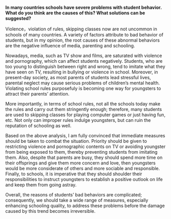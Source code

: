 **In many countries schools have severe problems with student behavior. What do you think are the causes of this? What solutions can be suggested?**

Violence，violation of rules, skipping classes now are not uncommon in schools of many countries. A variety of factors attribute to bad behavior of students, but in my opinion, the root causes of these abnormal behaviors are the negative influence of media, parenting and schooling.

Nowadays, media, such as TV show and films, are saturated with violence and pornography, which can affect students negatively. Students, who are too young to distinguish between right and wrong, tend to imitate what they have seen on TV, resulting in bullying or violence in school. Moreover, in present-day society, as most parents of students lead stressful lives, parental neglect may cause serious problems of children’s mental health. Violating school rules purposefuly is becoming one way for youngsters to attract their parents’ attention.

More importantly, in terms of school rules, not all the schools today make the rules and carry out them stringently enough; therefore, many students are used to skipping classes for playing computer games or just having fun, etc. Not only can improper rules indulge youngsters, but can ruin the reputation of schooling as well.

Based on the above analysis, I am fully convinced that immediate measures should be taken to combat the situation. Priority should be given to restricting violence and pornographic contents on TV or avoiding youngster from being exposed to them, thereby preventing students from imitating them. Also, despite that parents are busy, they should spend more time on their offsprings and give them more concern and love, then youngsters would be more considerate of others and more sociable and responsible. Finally, to schools, it is imperative that they should shoulder their responsibilities to instruct youngsters to establish a positive outlook on life and keep them from going astray.

Overall, the reasons of students’ bad behaviors are complicated; consequently, we should take a wide range of measures, especially enhancing schooling quality, to address these problems before the damage caused by this trend becomes irreversible.

